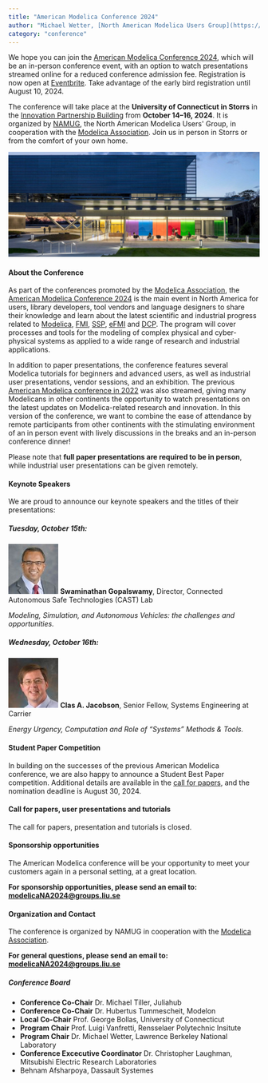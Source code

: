 ```yaml
---
title: "American Modelica Conference 2024"
author: "Michael Wetter, [North American Modelica Users Group](https://modelica.org/events/american2024/))"
category: "conference"
---
```


We hope you can join the [American Modelica Conference 2024](https://modelica.org/events/american2024/), which will be an in-person conference event, with an option to watch presentations streamed online for a reduced conference admission fee.
Registration is now open at [Eventbrite](https://www.eventbrite.com/e/american-modelica-conference-2024-tickets-794519207337?aff=oddtdtcreator).
Take advantage of the early bird registration until August 10, 2024.

The conference will take place at the **University of Connecticut in Storrs** in the [Innovation Partnership Building](https://techpark.uconn.edu/) from **October 14–16, 2024**. It is organized by [NAMUG](https://namug.org/), the North American Modelica Users' Group, in cooperation with the [Modelica Association](/association/). Join us in person in Storrs or from the comfort of your own home.

![](UConn-Innovation-Partnership-1920x800.jpg)

#### About the Conference
As part of the conferences promoted by the [Modelica Association](https://modelica.org/association/), the [American Modelica Conference 2024](https://modelica.org/events/american2024/) is the main event in North America for users, library developers, tool vendors and language designers to share their knowledge and learn about the latest scientific and industrial progress related to [Modelica](https://modelica.org/), [FMI](https://fmi-standard.org/), [SSP](https://ssp-standard.org/), [eFMI](http://efmi-standard.org/) and [DCP](https://dcp-standard.org/).
The program will cover processes and tools for the modeling of complex physical and cyber-physical systems as applied to a wide range of research and industrial applications.

In addition to paper presentations, the conference features several Modelica tutorials for beginners and advanced users, as well as industrial user presentations, vendor sessions, and an exhibition.  The previous [American Modelica conference in 2022](https://2022.american.conference.modelica.org/) was also streamed, giving many Modelicans in other continents the opportunity to watch presentations on the latest updates on Modelica-related research and innovation.  In this version of the conference, we want to combine the ease of attendance by remote participants from other continents with the stimulating environment of an in person event with lively discussions in the breaks and an in-person conference dinner! 

Please note that **full paper presentations are required to be in person**, while industrial user presentations can be given remotely.

#### Keynote Speakers

We are proud to announce our keynote speakers and the titles of their presentations:

##### Tuesday, October 15th:

![](Swami_small.jpg) **Swaminathan Gopalswamy**, Director, Connected Autonomous Safe Technologies (CAST) Lab

*Modeling, Simulation, and Autonomous Vehicles: the challenges and opportunities.*

##### Wednesday, October 16th:

![](ClasJacobson_small.jpg) **Clas A. Jacobson**, Senior Fellow, Systems Engineering at Carrier

*Energy Urgency, Computation and Role of “Systems” Methods & Tools.*

#### Student Paper Competition

In building on the successes of the previous American Modelica conference, we are also happy to announce a Student Best Paper competition.  Additional details are available in the [call for papers](https://modelica.org/events/american2024/call2024/), and the nomination deadline
is August 30, 2024.

#### Call for papers, user presentations and tutorials

The call for papers, presentation and tutorials is closed.

#### Sponsorship opportunities

The American Modelica conference will be your opportunity to meet your customers again in a personal setting, at a great location. 

**For sponsorship opportunities, please send an email to:** **[modelicaNA2024@groups.liu.se](mailto:modelicaNA2024@groups.liu.se)**

#### Organization and Contact

The conference is organized by NAMUG in cooperation with the [Modelica Association](https://modelica.org/).

**For general questions, please send an email to:** **[modelicaNA2024@groups.liu.se](mailto:modelicaNA2024@groups.liu.se)**

##### Conference Board

  -  **Conference Co-Chair** Dr. Michael Tiller, Juliahub
  -  **Conference Co-Chair** Dr. Hubertus Tummescheit, Modelon
  -  **Local Co-Chair** Prof. George Bollas, University of Connecticut
  -  **Program Chair** Prof. Luigi Vanfretti, Rensselaer Polytechnic Insitute
  -  **Program Chair** Dr. Michael Wetter, Lawrence Berkeley National Laboratory
  -  **Conference Excecutive Coordinator** Dr. Christopher Laughman, Mitsubishi Electric Research Laboratories
  -  Behnam Afsharpoya, Dassault Systemes
